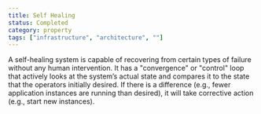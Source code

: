 ```yaml
---
title: Self Healing
status: Completed
category: property
tags: ["infrastructure", "architecture", ""]
---
```


A self-healing system is capable of recovering from certain types of failure without any human intervention. 
It has a "convergence" or "control" loop that actively looks at the system’s actual state and 
compares it to the state that the operators initially desired. 
If there is a difference (e.g., fewer application instances are running than desired), 
it will take corrective action (e.g., start new instances).
